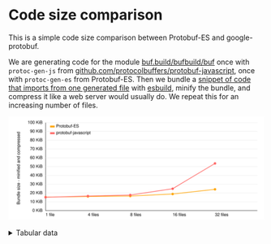 # Code size comparison

This is a simple code size comparison between Protobuf-ES and google-protobuf.

We are generating code for the module [buf.build/bufbuild/buf](https://buf.build/bufbuild/buf)
once with `protoc-gen-js` from [github.com/protocolbuffers/protobuf-javascript](https://github.com/protocolbuffers/protobuf-javascript),
once with `protoc-gen-es` from Protobuf-ES. Then we bundle a [snippet of code that imports from one generated file](./src/gen/protobuf-es/entry-1.ts)
with [esbuild](https://esbuild.github.io/), minify the bundle, and compress it like a web server would
usually do. We repeat this for an increasing number of files.

![chart](./chart.svg)

<details><summary>Tabular data</summary>

<!-- TABLE-START -->

| code generator      | files | bundle size |  minified | compressed |
| ------------------- | ----: | ----------: | --------: | ---------: |
| Protobuf-ES         |     1 |   132,088 b |  68,483 b |   15,718 b |
| Protobuf-ES         |     4 |   134,277 b |  69,993 b |   16,450 b |
| Protobuf-ES         |     8 |   137,039 b |  71,764 b |   16,974 b |
| Protobuf-ES         |    16 |   147,489 b |  79,745 b |   19,317 b |
| Protobuf-ES         |    32 |   175,280 b | 101,763 b |   24,760 b |
| protobuf-javascript |     1 |   104,048 b |  70,320 b |   15,540 b |
| protobuf-javascript |     4 |   130,537 b |  85,672 b |   16,956 b |
| protobuf-javascript |     8 |   152,429 b |  98,044 b |   18,138 b |
| protobuf-javascript |    16 |   311,454 b | 192,883 b |   25,460 b |
| protobuf-javascript |    32 | 1,070,891 b | 679,723 b |   54,904 b |

<!-- TABLE-END -->

</details>
